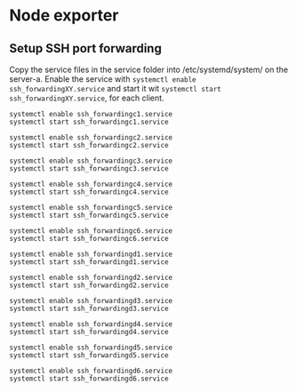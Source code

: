 # Node exporter


## Setup SSH port forwarding

Copy the service files in the service folder into /etc/systemd/system/ on the server-a.
Enable the service with `systemctl enable ssh_forwardingXY.service` and start it wit `systemctl start ssh_forwardingXY.service`, for each client. 

```
systemctl enable ssh_forwardingc1.service
systemctl start ssh_forwardingc1.service

systemctl enable ssh_forwardingc2.service
systemctl start ssh_forwardingc2.service

systemctl enable ssh_forwardingc3.service
systemctl start ssh_forwardingc3.service

systemctl enable ssh_forwardingc4.service
systemctl start ssh_forwardingc4.service

systemctl enable ssh_forwardingc5.service
systemctl start ssh_forwardingc5.service

systemctl enable ssh_forwardingc6.service
systemctl start ssh_forwardingc6.service

systemctl enable ssh_forwardingd1.service
systemctl start ssh_forwardingd1.service

systemctl enable ssh_forwardingd2.service
systemctl start ssh_forwardingd2.service

systemctl enable ssh_forwardingd3.service
systemctl start ssh_forwardingd3.service

systemctl enable ssh_forwardingd4.service
systemctl start ssh_forwardingd4.service

systemctl enable ssh_forwardingd5.service
systemctl start ssh_forwardingd5.service

systemctl enable ssh_forwardingd6.service
systemctl start ssh_forwardingd6.service
```